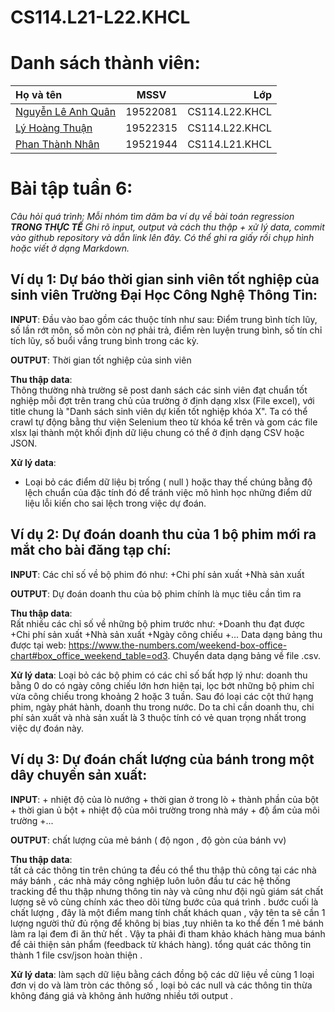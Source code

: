 # CS114.L21-L22.KHCL 
# Danh sách thành viên:
| Họ và tên      | MSSV | Lớp     |
| :---        |    :----:   |          ---: |
| [Nguyễn Lê Anh Quân](https://github.com/anhquan075 "Quân's github")      | 19522081       | CS114.L22.KHCL  |
| [Lý Hoàng Thuận](https://github.com/20-8-21-1-14 "Thuận's github")   | 19522315        | CS114.L22.KHCL      |
| [Phan Thành Nhân](https://github.com/pthanhnhan "Nhân's github") | 19521944 | CS114.L21.KHCL|
# Bài tập tuần 6: 
*Câu hỏi quá trình:
Mỗi nhóm tìm dăm ba ví dụ về bài toán regression ***TRONG THỰC TẾ***
Ghi rõ input, output và cách thu thập + xử lý data, commit vào github repository và dẫn link lên đây.
Có thể ghi ra giấy rồi chụp hình hoặc viết ở dạng Markdown.*
## **Ví dụ 1**:  Dự báo thời gian sinh viên tốt nghiệp của sinh viên Trường Đại Học Công Nghệ Thông Tin:
**INPUT**: 
Đầu vào bao gồm các thuộc tính như sau: Điểm trung bình tích lũy, số lần rớt môn, số môn còn nợ phải trả, điểm rèn luyện trung bình, số tín chỉ tích lũy, số buổi vắng trung bình trong các kỳ.

**OUTPUT**:
Thời gian tốt nghiệp của sinh viên

**Thu thập data**:  
Thông thường nhà trường sẽ post danh sách các sinh viên đạt chuẩn tốt nghiệp mỗi đợt trên trang chủ của trường ở định dạng xlsx (File excel), với title chung là "Danh sách sinh viên dự kiến tốt nghiệp khóa X". Ta có thể crawl tự động bằng thư viện Selenium theo từ khóa kể trên và gom các file xlsx lại thành một khối định dữ liệu chung có thể ở định dạng CSV hoặc JSON.

**Xử lý data**:
- Loại bỏ các điểm dữ liệu bị trống ( null ) hoặc thay thế chúng bằng độ lệch chuẩn của đặc tính đó để tránh việc mô hình học những điểm dữ liệu lỗi kiến cho sai lệch trong việc dự đoán.

## **Ví dụ 2**: Dự đoán doanh thu của 1 bộ phim mới ra mắt cho bài đăng tạp chí:
**INPUT**: 
Các chỉ số về bộ phim đó như:
    +Chi phí sản xuất
    +Nhà sản xuất

**OUTPUT**:
Dự đoán doanh thu của bộ phim chính là mục tiêu cần tìm ra

**Thu thập data**:  
Rất nhiều các chỉ số về những bộ phim trước như:
    +Doanh thu đạt được
    +Chi phí sản xuất
    +Nhà sản xuất
    +Ngày công chiếu
    +...
Data dạng bảng thu được tại web: https://www.the-numbers.com/weekend-box-office-chart#box_office_weekend_table=od3. Chuyển data dạng bảng về file .csv.

**Xử lý data**:
Loại bỏ các bộ phim có các chỉ số bất hợp lý như: doanh thu bằng 0 do có ngày công chiếu lớn hơn hiện tại, lọc bớt những bộ phim chỉ vừa công chiếu trong khoảng 2 hoặc 3 tuần.
Sau đó loại các cột thứ hạng phim, ngày phát hành, doanh thu trong nước. Do ta chỉ cần doanh thu, chi phí sản xuất và nhà sản xuất là 3 thuộc tính có vẻ quan trọng nhất trong việc dự đoán này.


## **Ví dụ 3**: Dự đoán chất lượng của bánh trong một dây chuyền sản xuất:

**INPUT**:
	+ nhiệt độ của lò nướng 
	+ thời gian ở trong lò 
	+ thành phần của bột 
	+ thời gian ủ bột 
	+ nhiệt độ của môi trường trong nhà máy 
	+ độ ẩm của môi trường 
	+...

**OUTPUT**:
 chất lượng của mẻ bánh ( độ ngon , độ gòn của bánh vv)

**Thu thập data**:  
 tất cả các thông tin trên chúng ta đều có thể thu thập thủ công tại các nhà máy bánh , các nhà máy công nghiệp 
luôn luôn đầu tư các hệ thống tracking để thu thập nhưng thông tin này và cũng như đội ngũ giám sát chất lượng sẽ 
vô cùng chính xác theo dõi từng bước của quá trình . bước cuối là chất lượng , đây là một điểm mang tính chất khách quan , vậy tên ta sẽ cần 1 lượng người thử đủ rộng để không bị bias ,tuy nhiên ta ko thể đến 1 mẻ bánh làm ra lại đem đi ăn thử hết . Vậy ta phải đi tham khảo khách hàng mua bánh để cải thiện sản phẩm (feedback từ khách hàng).
tổng quát các thông tin thành 1 file csv/json hoàn thiện .

**Xử lý data**:
 làm sạch dữ liệu bằng cách đồng bộ các dữ liệu về cùng 1 loại đơn vị do và làm tròn các thông số , loại bỏ các null 
và các thông tin thừa không đáng giá và không ảnh hưởng nhiều tới output .


